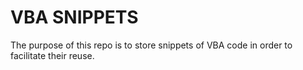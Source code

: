 # VBA SNIPPETS

The purpose of this repo is to store snippets of VBA code in order to facilitate their reuse.
